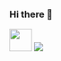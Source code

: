 ### Hi there 👋
<img width="40px" src="https://cdn.jsdelivr.net/gh/devicons/devicon/icons/react/react-original-wordmark.svg"/>
<img src="https://github-readme-stats.vercel.app/api?username=Guy0851&show_icons=true"/>


<!--
**Guy0851/Guy0851** is a ✨ _special_ ✨ repository because its `README.md` (this file) appears on your GitHub profile.

Here are some ideas to get you started:

- 🔭 I’m currently working on ...
- 👯 I’m looking to collaborate on ...
- 🤔 I’m looking for help with ...
- 🌱 I’m currently learning ...
- 💬 Ask me about ...
- 📫 How to reach me: ...
- 😄 Pronouns: ...
- ⚡ Fun fact: ...
-->
